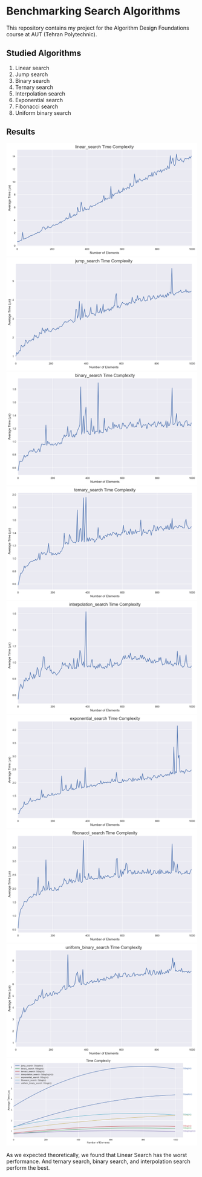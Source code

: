 # Benchmarking Search Algorithms

This repository contains my project for the Algorithm Design Foundations course
at AUT (Tehran Polytechnic).

## Studied Algorithms

1. Linear search
2. Jump search
3. Binary search
4. Ternary search
5. Interpolation search
6. Exponential search
7. Fibonacci search
8. Uniform binary search

## Results

![Linear Search](./screenshots/linear_raw.png)
![Jump Search](./screenshots/jump_raw.png)
![Binary Search](./screenshots/binary_raw.png)
![Ternary Search](./screenshots/ternary_raw.png)
![Interpolation Search](./screenshots/interpolation_raw.png)
![Exponential Search](./screenshots/exponential_raw.png)
![Fibonacci Search](./screenshots/fibonacci_raw.png)
![Uniform Binary Search](./screenshots/uniform_binary_raw.png)
![Smoothed Results](./screenshots/smoothed.png)

As we expected theoretically, we found that Linear Search has the worst
performance. And ternary search, binary search, and interpolation search perform
the best.
